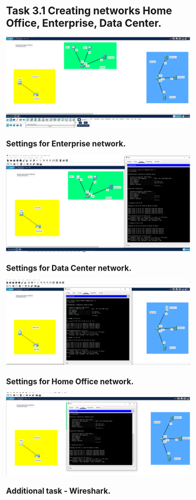 # Task 3.1 Creating networks Home Office, Enterprise, Data Center.
![screen1](https://github.com/NikPryvalov/DevOps_online_Kharkiv_2022Q1Q2/blob/main/m3/task3.1/screen/screen1.png)

## Settings for Enterprise network.
![screen2](https://github.com/NikPryvalov/DevOps_online_Kharkiv_2022Q1Q2/blob/main/m3/task3.1/screen/screen2.png)

## Settings for Data Center network.
![screen3](https://github.com/NikPryvalov/DevOps_online_Kharkiv_2022Q1Q2/blob/main/m3/task3.1/screen/screen3.png)

## Settings for Home Office network.
![screen4](https://github.com/NikPryvalov/DevOps_online_Kharkiv_2022Q1Q2/blob/main/m3/task3.1/screen/screen4.png)

## Additional task - Wireshark.
